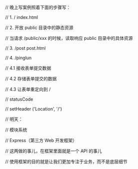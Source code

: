 // 晚上写案例照着下面的步骤写：

// 1. / index.html

// 2. 开放 public 目录中的静态资源

//    当请求 /public/xxx 的时候，读取响应 public 目录中的具体资源

// 3. /post post.html

// 4. /pinglun

//    4.1 接收表单提交数据

//    4.2 存储表单提交的数据

//    4.3 让表单重定向到 /

//        statusCode

//        setHeader ('Location', '/')





// 明天：

// 模块系统

// Express（第三方 Web 开发框架）

//    这两做的事儿，在框架里面就是一个 API 的事儿

//    使用框架的目的就是让我们更加专注于业务，而不是底层细节
